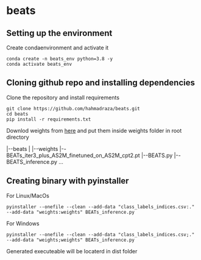 # beats
## Setting up the environment
Create condaenvironment and activate it
```
conda create -n beats_env python=3.8 -y
conda activate beats_env
```
## Cloning github repo and installing dependencies
Clone the repository and install requirements
```
git clone https://github.com/hahmadraza/beats.git
cd beats
pip install -r requirements.txt
```
Downlod weights from [here](https://drive.google.com/file/d/1233NK6I3z9TEUJobSHqd2B4RNtWn0UHR/view?usp=drivesdk) and put them inside weights folder in root directory 

|--beats
|  |--weights
      |--BEATs_iter3_plus_AS2M_finetuned_on_AS2M_cpt2.pt
   |--BEATS.py
   |--BEATS_inference.py
   ...
   
## Creating binary with pyinstaller
For Linux/MacOs
```
pyinstaller --onefile --clean --add-data "class_labels_indices.csv:." --add-data "weights:weights" BEATs_inference.py
```

For Windows
```
pyinstaller --onefile --clean --add-data "class_labels_indices.csv;." --add-data "weights;weights" BEATs_inference.py
```

Generated executeable will be locaterd in dist folder

